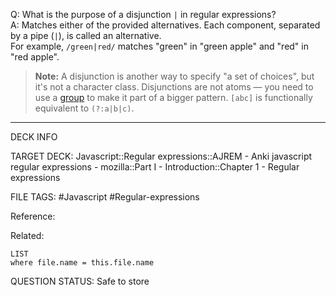 Q: What is the purpose of a disjunction `|` in regular expressions?  
A: Matches either of the provided alternatives. Each component, separated by a pipe (`|`), is called an alternative.  
For example, `/green|red/` matches "green" in "green apple" and "red" in "red apple".  
> **Note:** A disjunction is another way to specify "a set of choices", but it's not a character class. Disjunctions are not atoms — you need to use a [group](https://developer.mozilla.org/en-US/docs/Web/JavaScript/Guide/Regular_expressions/Groups_and_backreferences) to make it part of a bigger pattern. `[abc]` is functionally equivalent to `(?:a|b|c)`.
<!--ID: 1693833351839-->

---

DECK INFO

TARGET DECK: Javascript::Regular expressions::AJREM - Anki javascript regular expressions - mozilla::Part I - Introduction::Chapter 1 - Regular expressions

FILE TAGS: #Javascript #Regular-expressions

Reference:

Related:

```dataview
LIST
where file.name = this.file.name
```



QUESTION STATUS: Safe to store